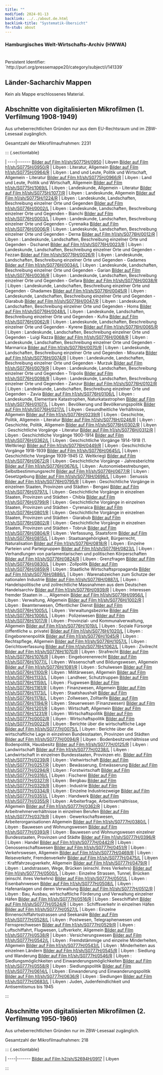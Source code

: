 ```yaml
---
title: ""
modified: 2024-01-13
backlink: ../../about.de.html
backlink-title: "Systematik-Übersicht"
fn-stub: about
---
```


### Hamburgisches Welt-Wirtschafts-Archiv (HWWA)

# 

<div class="hint">Persistent Identifier: `http://purl.org/pressemappe20/category/subject/i/141339`</div>







## Länder-Sacharchiv Mappen





Kein als Mappe erschlossenes Material.



<a id="filmsections" />

## Abschnitte von digitalisierten Mikrofilmen (1. Verfilmung 1908-1949)

<p>Aus urheberrechtlichen Gründen nur aus dem EU-Rechtsraum und im ZBW-Lesesaal zugänglich.</p>


<p>Gesamtzahl der Mikrofilmaufnahmen: 2231</p>





::: {.sectiontable}

 | 
----|-------
<a class="btn" href="https://pm20.zbw.eu/film/h1/sh/S0775H/0950" rel="nofollow">Bilder auf Film h1/sh/S0775H/0950</a> | Libyen
<a class="btn" href="https://pm20.zbw.eu/film/h1/sh/S0775H/0950/R" rel="nofollow">Bilder auf Film h1/sh/S0775H/0950/R</a> | Libyen : Literatur, Allgemein
<a class="btn" href="https://pm20.zbw.eu/film/h1/sh/S0775H/0964/R" rel="nofollow">Bilder auf Film h1/sh/S0775H/0964/R</a> | Libyen : Land und Leute, Politik und Wirtschaft, Allgemein - Literatur
<a class="btn" href="https://pm20.zbw.eu/film/h1/sh/S0775H/0966/R" rel="nofollow">Bilder auf Film h1/sh/S0775H/0966/R</a> | Libyen : Land und Leute, Politik und Wirtschaft, Allgemein
<a class="btn" href="https://pm20.zbw.eu/film/h1/sh/S0775H/1069/L" rel="nofollow">Bilder auf Film h1/sh/S0775H/1069/L</a> | Libyen : Landeskunde, Allgemein - Literatur
<a class="btn" href="https://pm20.zbw.eu/film/h1/sh/S0775H/1077/R" rel="nofollow">Bilder auf Film h1/sh/S0775H/1077/R</a> | Libyen : Landeskunde, Allgemein
<a class="btn" href="https://pm20.zbw.eu/film/h1/sh/S0775H/1224/R" rel="nofollow">Bilder auf Film h1/sh/S0775H/1224/R</a> | Libyen : Landeskunde, Landschaften, Beschreibung einzelner Orte und Gegenden
<a class="btn" href="https://pm20.zbw.eu/film/h1/sh/S0776H/0002/L" rel="nofollow">Bilder auf Film h1/sh/S0776H/0002/L</a> | Libyen : Landeskunde, Landschaften, Beschreibung einzelner Orte und Gegenden - Bianchi
<a class="btn" href="https://pm20.zbw.eu/film/h1/sh/S0776H/0003/L" rel="nofollow">Bilder auf Film h1/sh/S0776H/0003/L</a> | Libyen : Landeskunde, Landschaften, Beschreibung einzelner Orte und Gegenden - Cyrenaika
<a class="btn" href="https://pm20.zbw.eu/film/h1/sh/S0776H/0006/R" rel="nofollow">Bilder auf Film h1/sh/S0776H/0006/R</a> | Libyen : Landeskunde, Landschaften, Beschreibung einzelner Orte und Gegenden - Derna
<a class="btn" href="https://pm20.zbw.eu/film/h1/sh/S0776H/0012/R" rel="nofollow">Bilder auf Film h1/sh/S0776H/0012/R</a> | Libyen : Landeskunde, Landschaften, Beschreibung einzelner Orte und Gegenden - Dschanet
<a class="btn" href="https://pm20.zbw.eu/film/h1/sh/S0776H/0023/R" rel="nofollow">Bilder auf Film h1/sh/S0776H/0023/R</a> | Libyen : Landeskunde, Landschaften, Beschreibung einzelner Orte und Gegenden - Fezzan
<a class="btn" href="https://pm20.zbw.eu/film/h1/sh/S0776H/0026/R" rel="nofollow">Bilder auf Film h1/sh/S0776H/0026/R</a> | Libyen : Landeskunde, Landschaften, Beschreibung einzelner Orte und Gegenden - Gadames
<a class="btn" href="https://pm20.zbw.eu/film/h1/sh/S0776H/0034/L" rel="nofollow">Bilder auf Film h1/sh/S0776H/0034/L</a> | Libyen : Landeskunde, Landschaften, Beschreibung einzelner Orte und Gegenden - Garian
<a class="btn" href="https://pm20.zbw.eu/film/h1/sh/S0776H/0036/R" rel="nofollow">Bilder auf Film h1/sh/S0776H/0036/R</a> | Libyen : Landeskunde, Landschaften, Beschreibung einzelner Orte und Gegenden - Gefara
<a class="btn" href="https://pm20.zbw.eu/film/h1/sh/S0776H/0038/R" rel="nofollow">Bilder auf Film h1/sh/S0776H/0038/R</a> | Libyen : Landeskunde, Landschaften, Beschreibung einzelner Orte und Gegenden - Ghadames
<a class="btn" href="https://pm20.zbw.eu/film/h1/sh/S0776H/0045/R" rel="nofollow">Bilder auf Film h1/sh/S0776H/0045/R</a> | Libyen : Landeskunde, Landschaften, Beschreibung einzelner Orte und Gegenden - Giarabub
<a class="btn" href="https://pm20.zbw.eu/film/h1/sh/S0776H/0047/R" rel="nofollow">Bilder auf Film h1/sh/S0776H/0047/R</a> | Libyen : Landeskunde, Landschaften, Beschreibung einzelner Orte und Gegenden - Homs
<a class="btn" href="https://pm20.zbw.eu/film/h1/sh/S0776H/0048/L" rel="nofollow">Bilder auf Film h1/sh/S0776H/0048/L</a> | Libyen : Landeskunde, Landschaften, Beschreibung einzelner Orte und Gegenden - Kufra
<a class="btn" href="https://pm20.zbw.eu/film/h1/sh/S0776H/0062/R" rel="nofollow">Bilder auf Film h1/sh/S0776H/0062/R</a> | Libyen : Landeskunde, Landschaften, Beschreibung einzelner Orte und Gegenden - Kyrene
<a class="btn" href="https://pm20.zbw.eu/film/h1/sh/S0776H/0065/R" rel="nofollow">Bilder auf Film h1/sh/S0776H/0065/R</a> | Libyen : Landeskunde, Landschaften, Beschreibung einzelner Orte und Gegenden - Luigi Razza
<a class="btn" href="https://pm20.zbw.eu/film/h1/sh/S0776H/0068/R" rel="nofollow">Bilder auf Film h1/sh/S0776H/0068/R</a> | Libyen : Landeskunde, Landschaften, Beschreibung einzelner Orte und Gegenden - Marmarica
<a class="btn" href="https://pm20.zbw.eu/film/h1/sh/S0776H/0070/R" rel="nofollow">Bilder auf Film h1/sh/S0776H/0070/R</a> | Libyen : Landeskunde, Landschaften, Beschreibung einzelner Orte und Gegenden - Misurata
<a class="btn" href="https://pm20.zbw.eu/film/h1/sh/S0776H/0074/R" rel="nofollow">Bilder auf Film h1/sh/S0776H/0074/R</a> | Libyen : Landeskunde, Landschaften, Beschreibung einzelner Orte und Gegenden - Murzuk
<a class="btn" href="https://pm20.zbw.eu/film/h1/sh/S0776H/0079/R" rel="nofollow">Bilder auf Film h1/sh/S0776H/0079/R</a> | Libyen : Landeskunde, Landschaften, Beschreibung einzelner Orte und Gegenden - Tripolis
<a class="btn" href="https://pm20.zbw.eu/film/h1/sh/S0776H/0098/R" rel="nofollow">Bilder auf Film h1/sh/S0776H/0098/R</a> | Libyen : Landeskunde, Landschaften, Beschreibung einzelner Orte und Gegenden - Zanzur
<a class="btn" href="https://pm20.zbw.eu/film/h1/sh/S0776H/0102/R" rel="nofollow">Bilder auf Film h1/sh/S0776H/0102/R</a> | Libyen : Landeskunde, Landschaften, Beschreibung einzelner Orte und Gegenden - Zavia
<a class="btn" href="https://pm20.zbw.eu/film/h1/sh/S0776H/0106/L" rel="nofollow">Bilder auf Film h1/sh/S0776H/0106/L</a> | Libyen :  Landeskunde, Elementare Katastrophen, Naturkatastrophen
<a class="btn" href="https://pm20.zbw.eu/film/h1/sh/S0776H/0107/L" rel="nofollow">Bilder auf Film h1/sh/S0776H/0107/L</a> | Libyen : Bevölkerung und Bevölkerungspolitik
<a class="btn" href="https://pm20.zbw.eu/film/h1/sh/S0776H/0217/L" rel="nofollow">Bilder auf Film h1/sh/S0776H/0217/L</a> | Libyen : Gesundheitliche Verhältnisse, Allgemein
<a class="btn" href="https://pm20.zbw.eu/film/h1/sh/S0776H/0239/R" rel="nofollow">Bilder auf Film h1/sh/S0776H/0239/R</a> | Libyen : Geschichte, Politik, Allgemein - Literatur
<a class="btn" href="https://pm20.zbw.eu/film/h1/sh/S0776H/0246/R" rel="nofollow">Bilder auf Film h1/sh/S0776H/0246/R</a> | Libyen :  Geschichte, Politik, Allgemein
<a class="btn" href="https://pm20.zbw.eu/film/h1/sh/S0776H/0302/R" rel="nofollow">Bilder auf Film h1/sh/S0776H/0302/R</a> | Libyen : Geschichtliche Vorgänge - Literatur
<a class="btn" href="https://pm20.zbw.eu/film/h1/sh/S0776H/0312/R" rel="nofollow">Bilder auf Film h1/sh/S0776H/0312/R</a> | Libyen : Geschichtliche Vorgänge 1900-1914
<a class="btn" href="https://pm20.zbw.eu/film/h1/sh/S0776H/0362/L" rel="nofollow">Bilder auf Film h1/sh/S0776H/0362/L</a> | Libyen : Geschichtliche Vorgänge 1914-1918 (1. Weltkrieg)
<a class="btn" href="https://pm20.zbw.eu/film/h1/sh/S0776H/0449/R" rel="nofollow">Bilder auf Film h1/sh/S0776H/0449/R</a> | Libyen : Geschichtliche Vorgänge 1918-1939
<a class="btn" href="https://pm20.zbw.eu/film/h1/sh/S0776H/0645/L" rel="nofollow">Bilder auf Film h1/sh/S0776H/0645/L</a> | Libyen : Geschichtliche Vorgänge 1939-1945 (2. Weltkrieg)
<a class="btn" href="https://pm20.zbw.eu/film/h1/sh/S0776H/0672/R" rel="nofollow">Bilder auf Film h1/sh/S0776H/0672/R</a> | Libyen : Geschichtliche Vorgänge - Jahresberichte
<a class="btn" href="https://pm20.zbw.eu/film/h1/sh/S0776H/0676/L" rel="nofollow">Bilder auf Film h1/sh/S0776H/0676/L</a> | Libyen : Autonomiebestrebungen, Selbstbestimmungsrecht
<a class="btn" href="https://pm20.zbw.eu/film/h1/sh/S0776H/0677/R" rel="nofollow">Bilder auf Film h1/sh/S0776H/0677/R</a> | Libyen : Gesetzgebung
<a class="btn" href="https://pm20.zbw.eu/film/h1/sh/S0776H/0696/L" rel="nofollow">Bilder auf Film h1/sh/S0776H/0696/L</a> | Libyen : Senussis
<a class="btn" href="https://pm20.zbw.eu/film/h1/sh/S0776H/0795/R" rel="nofollow">Bilder auf Film h1/sh/S0776H/0795/R</a> | Libyen : Geschichtliche Vorgänge in einzelnen Staaten, Provinzen und Städten - Bengasi
<a class="btn" href="https://pm20.zbw.eu/film/h1/sh/S0776H/0797/L" rel="nofollow">Bilder auf Film h1/sh/S0776H/0797/L</a> | Libyen : Geschichtliche Vorgänge in einzelnen Staaten, Provinzen und Städten - Chibla
<a class="btn" href="https://pm20.zbw.eu/film/h1/sh/S0776H/0799/R" rel="nofollow">Bilder auf Film h1/sh/S0776H/0799/R</a> | Libyen : Geschichtliche Vorgänge in einzelnen Staaten, Provinzen und Städten - Cyrenaica
<a class="btn" href="https://pm20.zbw.eu/film/h1/sh/S0776H/0801/R" rel="nofollow">Bilder auf Film h1/sh/S0776H/0801/R</a> | Libyen : Geschichtliche Vorgänge in einzelnen Staaten, Provinzen und Städten - Giarabub
<a class="btn" href="https://pm20.zbw.eu/film/h1/sh/S0776H/0802/R" rel="nofollow">Bilder auf Film h1/sh/S0776H/0802/R</a> | Libyen : Geschichtliche Vorgänge in einzelnen Staaten, Provinzen und Städten - Tobruk
<a class="btn" href="https://pm20.zbw.eu/film/h1/sh/S0776H/0804/R" rel="nofollow">Bilder auf Film h1/sh/S0776H/0804/R</a> | Libyen : Verfassung, Staatsform
<a class="btn" href="https://pm20.zbw.eu/film/h1/sh/S0776H/0815/L" rel="nofollow">Bilder auf Film h1/sh/S0776H/0815/L</a> | Libyen : Staatsangehörigkeit, Bürgerrecht, Naturalisation
<a class="btn" href="https://pm20.zbw.eu/film/h1/sh/S0776H/0818/R" rel="nofollow">Bilder auf Film h1/sh/S0776H/0818/R</a> | Libyen : Einzelne Parteien und Parteigruppen
<a class="btn" href="https://pm20.zbw.eu/film/h1/sh/S0776H/0823/L" rel="nofollow">Bilder auf Film h1/sh/S0776H/0823/L</a> | Libyen : Verhandlungen von parlamentarischen und politischen Körperschaften
<a class="btn" href="https://pm20.zbw.eu/film/h1/sh/S0776H/0824/R" rel="nofollow">Bilder auf Film h1/sh/S0776H/0824/R</a> | Libyen : Grenzfragen
<a class="btn" href="https://pm20.zbw.eu/film/h1/sh/S0776H/0830/L" rel="nofollow">Bilder auf Film h1/sh/S0776H/0830/L</a> | Libyen : Zollpolitk
<a class="btn" href="https://pm20.zbw.eu/film/h1/sh/S0776H/0859/R" rel="nofollow">Bilder auf Film h1/sh/S0776H/0859/R</a> | Libyen : Staatliche Wirtschaftspropaganda
<a class="btn" href="https://pm20.zbw.eu/film/h1/sh/S0776H/0886/L" rel="nofollow">Bilder auf Film h1/sh/S0776H/0886/L</a> | Libyen : Warenabzeichen zum Schutze der nationalen Industrie
<a class="btn" href="https://pm20.zbw.eu/film/h1/sh/S0776H/0887/L" rel="nofollow">Bilder auf Film h1/sh/S0776H/0887/L</a> | Libyen : Handelspolitische und zollrechtliche Massnahmen aus dem Deutschen Handelsarchiv
<a class="btn" href="https://pm20.zbw.eu/film/h1/sh/S0776H/0939/R" rel="nofollow">Bilder auf Film h1/sh/S0776H/0939/R</a> | Libyen : Interessen fremder Staaten in …, Allgemein
<a class="btn" href="https://pm20.zbw.eu/film/h1/sh/S0776H/0956/L" rel="nofollow">Bilder auf Film h1/sh/S0776H/0956/L</a> | Libyen : Verwaltung, Allgemein
<a class="btn" href="https://pm20.zbw.eu/film/h1/sh/S0776H/1002/R" rel="nofollow">Bilder auf Film h1/sh/S0776H/1002/R</a> | Libyen : Beamtenwesen, Öffentlicher Dienst
<a class="btn" href="https://pm20.zbw.eu/film/h1/sh/S0776H/1005/L" rel="nofollow">Bilder auf Film h1/sh/S0776H/1005/L</a> | Libyen : Verwaltungsbezirke
<a class="btn" href="https://pm20.zbw.eu/film/h1/sh/S0776H/1006/L" rel="nofollow">Bilder auf Film h1/sh/S0776H/1006/L</a> | Libyen : Polizeiwesen
<a class="btn" href="https://pm20.zbw.eu/film/h1/sh/S0776H/1017/R" rel="nofollow">Bilder auf Film h1/sh/S0776H/1017/R</a> | Libyen : Provinzial- und Kommunalverwaltung, Allgemein
<a class="btn" href="https://pm20.zbw.eu/film/h1/sh/S0776H/1019/L" rel="nofollow">Bilder auf Film h1/sh/S0776H/1019/L</a> | Libyen : Soziale Fürsorge (öffentliche u. private)
<a class="btn" href="https://pm20.zbw.eu/film/h1/sh/S0776H/1020/L" rel="nofollow">Bilder auf Film h1/sh/S0776H/1020/L</a> | Libyen : Eingeborenenpolitik
<a class="btn" href="https://pm20.zbw.eu/film/h1/sh/S0776H/1045/R" rel="nofollow">Bilder auf Film h1/sh/S0776H/1045/R</a> | Libyen : Rechtspflege, Allgemein
<a class="btn" href="https://pm20.zbw.eu/film/h1/sh/S0776H/1057/L" rel="nofollow">Bilder auf Film h1/sh/S0776H/1057/L</a> | Libyen : Gerichtsverfassung
<a class="btn" href="https://pm20.zbw.eu/film/h1/sh/S0776H/1062/L" rel="nofollow">Bilder auf Film h1/sh/S0776H/1062/L</a> | Libyen : Zivilrecht
<a class="btn" href="https://pm20.zbw.eu/film/h1/sh/S0776H/1070/R" rel="nofollow">Bilder auf Film h1/sh/S0776H/1070/R</a> | Libyen : Strafrecht
<a class="btn" href="https://pm20.zbw.eu/film/h1/sh/S0776H/1076/R" rel="nofollow">Bilder auf Film h1/sh/S0776H/1076/R</a> | Libyen : Eingeborenenrecht
<a class="btn" href="https://pm20.zbw.eu/film/h1/sh/S0776H/1077/L" rel="nofollow">Bilder auf Film h1/sh/S0776H/1077/L</a> | Libyen : Wissenschaft und Bildungswesen, Allgemein
<a class="btn" href="https://pm20.zbw.eu/film/h1/sh/S0776H/1081/R" rel="nofollow">Bilder auf Film h1/sh/S0776H/1081/R</a> | Libyen : Schulwesen
<a class="btn" href="https://pm20.zbw.eu/film/h1/sh/S0776H/1100/R" rel="nofollow">Bilder auf Film h1/sh/S0776H/1100/R</a> | Libyen : Militärwesen, Allgemein
<a class="btn" href="https://pm20.zbw.eu/film/h1/sh/S0776H/1133/L" rel="nofollow">Bilder auf Film h1/sh/S0776H/1133/L</a> | Libyen : Landheer, Schutztruppen
<a class="btn" href="https://pm20.zbw.eu/film/h1/sh/S0776H/1159/L" rel="nofollow">Bilder auf Film h1/sh/S0776H/1159/L</a> | Libyen : Flugwesen
<a class="btn" href="https://pm20.zbw.eu/film/h1/sh/S0776H/1161/R" rel="nofollow">Bilder auf Film h1/sh/S0776H/1161/R</a> | Libyen : Finanzwesen, Allgemein
<a class="btn" href="https://pm20.zbw.eu/film/h1/sh/S0776H/1173/L" rel="nofollow">Bilder auf Film h1/sh/S0776H/1173/L</a> | Libyen : Staatshaushalt
<a class="btn" href="https://pm20.zbw.eu/film/h1/sh/S0776H/1178/L" rel="nofollow">Bilder auf Film h1/sh/S0776H/1178/L</a> | Libyen : Zollwesen, Zolltarife
<a class="btn" href="https://pm20.zbw.eu/film/h1/sh/S0776H/1194/R" rel="nofollow">Bilder auf Film h1/sh/S0776H/1194/R</a> | Libyen : Steuerwesen (Finanzwesen)
<a class="btn" href="https://pm20.zbw.eu/film/h1/sh/S0776H/1201/R" rel="nofollow">Bilder auf Film h1/sh/S0776H/1201/R</a> | Libyen : Wirtschaft, Allgemein
<a class="btn" href="https://pm20.zbw.eu/film/h1/sh/S0776H/1231/R" rel="nofollow">Bilder auf Film h1/sh/S0776H/1231/R</a> | Libyen : Wirtschaftspolitik
<a class="btn" href="https://pm20.zbw.eu/film/h1/sh/S0777H/0002/R" rel="nofollow">Bilder auf Film h1/sh/S0777H/0002/R</a> | Libyen : Wirtschaftspolitik
<a class="btn" href="https://pm20.zbw.eu/film/h1/sh/S0777H/0022/R" rel="nofollow">Bilder auf Film h1/sh/S0777H/0022/R</a> | Libyen :  Berichte über die wirtschaftliche Lage
<a class="btn" href="https://pm20.zbw.eu/film/h1/sh/S0777H/0075/L" rel="nofollow">Bilder auf Film h1/sh/S0777H/0075/L</a> | Libyen : Berichte über die wirtschaftliche Lage in einzelnen Bundesstaaten, Provinzen und Städten
<a class="btn" href="https://pm20.zbw.eu/film/h1/sh/S0777H/0094/R" rel="nofollow">Bilder auf Film h1/sh/S0777H/0094/R</a> | Libyen : Bodenbesitzverhältnisse und Bodenpolitik, Hausbesitz
<a class="btn" href="https://pm20.zbw.eu/film/h1/sh/S0777H/0125/R" rel="nofollow">Bilder auf Film h1/sh/S0777H/0125/R</a> | Libyen : Landwirtschaft
<a class="btn" href="https://pm20.zbw.eu/film/h1/sh/S0777H/0238/L" rel="nofollow">Bilder auf Film h1/sh/S0777H/0238/L</a> | Libyen : Landwirtschaft in einzelnen Bundesstaaten, Provinzen etc.
<a class="btn" href="https://pm20.zbw.eu/film/h1/sh/S0777H/0239/R" rel="nofollow">Bilder auf Film h1/sh/S0777H/0239/R</a> | Libyen : Viehwirtschaft
<a class="btn" href="https://pm20.zbw.eu/film/h1/sh/S0777H/0257/R" rel="nofollow">Bilder auf Film h1/sh/S0777H/0257/R</a> | Libyen : Bewässerung, Entwässerung
<a class="btn" href="https://pm20.zbw.eu/film/h1/sh/S0777H/0294/R" rel="nofollow">Bilder auf Film h1/sh/S0777H/0294/R</a> | Libyen : Forstwirtschaft
<a class="btn" href="https://pm20.zbw.eu/film/h1/sh/S0777H/0316/L" rel="nofollow">Bilder auf Film h1/sh/S0777H/0316/L</a> | Libyen : Fischerei
<a class="btn" href="https://pm20.zbw.eu/film/h1/sh/S0777H/0327/R" rel="nofollow">Bilder auf Film h1/sh/S0777H/0327/R</a> | Libyen : Bergbau
<a class="btn" href="https://pm20.zbw.eu/film/h1/sh/S0777H/0329/R" rel="nofollow">Bilder auf Film h1/sh/S0777H/0329/R</a> | Libyen : Industrie
<a class="btn" href="https://pm20.zbw.eu/film/h1/sh/S0777H/0334/R" rel="nofollow">Bilder auf Film h1/sh/S0777H/0334/R</a> | Libyen : Einzelne Industriezweige
<a class="btn" href="https://pm20.zbw.eu/film/h1/sh/S0777H/0351/L" rel="nofollow">Bilder auf Film h1/sh/S0777H/0351/L</a> | Libyen : Handwerk
<a class="btn" href="https://pm20.zbw.eu/film/h1/sh/S0777H/0355/R" rel="nofollow">Bilder auf Film h1/sh/S0777H/0355/R</a> | Libyen : Arbeiterfrage, Arbeitsverhältnisse, Allgemein
<a class="btn" href="https://pm20.zbw.eu/film/h1/sh/S0777H/0362/R" rel="nofollow">Bilder auf Film h1/sh/S0777H/0362/R</a> | Libyen : Arbeitnehmerverhältnisse in einzelnen Berufen
<a class="btn" href="https://pm20.zbw.eu/film/h1/sh/S0777H/0379/R" rel="nofollow">Bilder auf Film h1/sh/S0777H/0379/R</a> | Libyen : Gewerkschaftswesen, Arbeiterorganisationen Allgemein
<a class="btn" href="https://pm20.zbw.eu/film/h1/sh/S0777H/0380/L" rel="nofollow">Bilder auf Film h1/sh/S0777H/0380/L</a> | Libyen : Bauwesen und Wohnungswesen
<a class="btn" href="https://pm20.zbw.eu/film/h1/sh/S0777H/0393/R" rel="nofollow">Bilder auf Film h1/sh/S0777H/0393/R</a> | Libyen : Bauwesen und Wohnungswesen einzelner Bundesstaaten, Provinzen und Städte
<a class="btn" href="https://pm20.zbw.eu/film/h1/sh/S0777H/0396/R" rel="nofollow">Bilder auf Film h1/sh/S0777H/0396/R</a> | Libyen : Handel
<a class="btn" href="https://pm20.zbw.eu/film/h1/sh/S0777H/0442/R" rel="nofollow">Bilder auf Film h1/sh/S0777H/0442/R</a> | Libyen : Genossenschaftswesen
<a class="btn" href="https://pm20.zbw.eu/film/h1/sh/S0777H/0451/R" rel="nofollow">Bilder auf Film h1/sh/S0777H/0451/R</a> | Libyen : Verkehrswesen, Allgemein
<a class="btn" href="https://pm20.zbw.eu/film/h1/sh/S0777H/0469/R" rel="nofollow">Bilder auf Film h1/sh/S0777H/0469/R</a> | Libyen : Reiseverkehr, Fremdenverkehr
<a class="btn" href="https://pm20.zbw.eu/film/h1/sh/S0777H/0475/L" rel="nofollow">Bilder auf Film h1/sh/S0777H/0475/L</a> | Libyen : Kraftfahrzeugverkehr, Allgemein
<a class="btn" href="https://pm20.zbw.eu/film/h1/sh/S0777H/0479/R" rel="nofollow">Bilder auf Film h1/sh/S0777H/0479/R</a> | Libyen : Landstrassen, Wege, Brücken (einschl. ihres Verkehrs)
<a class="btn" href="https://pm20.zbw.eu/film/h1/sh/S0777H/0500/L" rel="nofollow">Bilder auf Film h1/sh/S0777H/0500/L</a> | Libyen : Einzelne Strassen, Tunnel, Brücken (einschl. ihres Verkehrs)
<a class="btn" href="https://pm20.zbw.eu/film/h1/sh/S0777H/0501/L" rel="nofollow">Bilder auf Film h1/sh/S0777H/0501/L</a> | Libyen : Eisenbahnwesen
<a class="btn" href="https://pm20.zbw.eu/film/h1/sh/S0777H/0508/L" rel="nofollow">Bilder auf Film h1/sh/S0777H/0508/L</a> | Libyen : Hafenanlagen und deren Verwaltung
<a class="btn" href="https://pm20.zbw.eu/film/h1/sh/S0777H/0512/R" rel="nofollow">Bilder auf Film h1/sh/S0777H/0512/R</a> | Libyen : Bau, Ausbau, wirtschaftliche Förderung und Verwaltung einzelner Häfen
<a class="btn" href="https://pm20.zbw.eu/film/h1/sh/S0777H/0516/R" rel="nofollow">Bilder auf Film h1/sh/S0777H/0516/R</a> | Libyen : Seeschiffahrt
<a class="btn" href="https://pm20.zbw.eu/film/h1/sh/S0777H/0524/R" rel="nofollow">Bilder auf Film h1/sh/S0777H/0524/R</a> | Libyen : Schiffsverkehr in einzelnen Häfen
<a class="btn" href="https://pm20.zbw.eu/film/h1/sh/S0777H/0527/L" rel="nofollow">Bilder auf Film h1/sh/S0777H/0527/L</a> | Libyen : Einzelne Binnenschiffahrtsstrassen und Seekanäle
<a class="btn" href="https://pm20.zbw.eu/film/h1/sh/S0777H/0528/L" rel="nofollow">Bilder auf Film h1/sh/S0777H/0528/L</a> | Libyen : Postwesen, Telegraphenwesen und Fernsprechwesen
<a class="btn" href="https://pm20.zbw.eu/film/h1/sh/S0777H/0529/R" rel="nofollow">Bilder auf Film h1/sh/S0777H/0529/R</a> | Libyen : Luftschiffahrt, Flugwesen, Luftverkehr, Allgemein
<a class="btn" href="https://pm20.zbw.eu/film/h1/sh/S0777H/0538/R" rel="nofollow">Bilder auf Film h1/sh/S0777H/0538/R</a> | Libyen : Versicherungswesen
<a class="btn" href="https://pm20.zbw.eu/film/h1/sh/S0777H/0542/L" rel="nofollow">Bilder auf Film h1/sh/S0777H/0542/L</a> | Libyen : Fremdstämmige und einzelne Minderheiten, Allgemein
<a class="btn" href="https://pm20.zbw.eu/film/h1/sh/S0777H/0543/L" rel="nofollow">Bilder auf Film h1/sh/S0777H/0543/L</a> | Libyen : Minderheiten aus einzelnen Ländern
<a class="btn" href="https://pm20.zbw.eu/film/h1/sh/S0777H/0545/R" rel="nofollow">Bilder auf Film h1/sh/S0777H/0545/R</a> | Libyen : Siedlung und Wanderung
<a class="btn" href="https://pm20.zbw.eu/film/h1/sh/S0777H/0546/R" rel="nofollow">Bilder auf Film h1/sh/S0777H/0546/R</a> | Libyen : Siedlungsmöglichkeiten und Einwanderungsmöglichkeiten
<a class="btn" href="https://pm20.zbw.eu/film/h1/sh/S0777H/0558/R" rel="nofollow">Bilder auf Film h1/sh/S0777H/0558/R</a> | Libyen : Siedlungspolitik
<a class="btn" href="https://pm20.zbw.eu/film/h1/sh/S0777H/0614/L" rel="nofollow">Bilder auf Film h1/sh/S0777H/0614/L</a> | Libyen : Einwanderung und Einwanderungspolitik
<a class="btn" href="https://pm20.zbw.eu/film/h1/sh/S0777H/0636/R" rel="nofollow">Bilder auf Film h1/sh/S0777H/0636/R</a> | Libyen : Siedlungen
<a class="btn" href="https://pm20.zbw.eu/film/h1/sh/S0777H/0683/L" rel="nofollow">Bilder auf Film h1/sh/S0777H/0683/L</a> | Libyen : Juden, Judenfeindlichkeit und Antisemitismus bis 1945


:::




## Abschnitte von digitalisierten Mikrofilmen (2. Verfilmung 1950-1960)

<p>Aus urheberrechtlichen Gründen nur im ZBW-Lesesaal zugänglich.</p>


<p>Gesamtzahl der Mikrofilmaufnahmen: 218</p>





::: {.sectiontable}

 | 
----|-------
<a class="btn" href="https://pm20.zbw.eu/film/h2/sh/S2694H/0917" rel="nofollow">Bilder auf Film h2/sh/S2694H/0917</a> | Libyen


:::
















